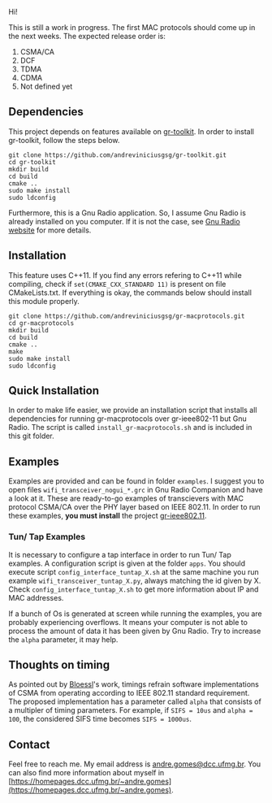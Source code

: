 Hi! 

This is still a work in progress. The first MAC protocols should come up in the next weeks. The expected release order is:

1. CSMA/CA
2. DCF
3. TDMA
4. CDMA
5. Not defined yet

## Dependencies

This project depends on features available on [gr-toolkit](https://github.com/andreviniciusgsg/gr-toolkit.git). In order to install gr-toolkit, follow the steps below.

`git clone https://github.com/andreviniciusgsg/gr-toolkit.git` <br />
`cd gr-toolkit` <br />
`mkdir build` <br />
`cd build` <br />
`cmake ..` <br />
`sudo make install` <br />
`sudo ldconfig` <br />

Furthermore, this is a Gnu Radio application. So, I assume Gnu Radio is already installed on you computer. If it is not the case, see [Gnu Radio website](https://wiki.gnuradio.org/index.php/InstallingGR) for more details.

## Installation

This feature uses C++11. If you find any errors refering to C++11 while compiling, check if `set(CMAKE_CXX_STANDARD 11)` is present on file CMakeLists.txt. If everything is okay, the commands below should install this module properly.

`git clone https://github.com/andreviniciusgsg/gr-macprotocols.git` <br />
`cd gr-macprotocols` <br />
`mkdir build` <br />
`cd build` <br />
`cmake ..` <br />
`make` <br />
`sudo make install` <br />
`sudo ldconfig` <br />

## Quick Installation

In order to make life easier, we provide an installation script that installs all dependencies for running gr-macprotocols over gr-ieee802-11 but Gnu Radio. The script is called `install_gr-macprotocols.sh` and is included in this git folder.

## Examples

Examples are provided and can be found in folder `examples`. I suggest you to open files `wifi_transceiver_nogui_*.grc` in Gnu Radio Companion and have a look at it. These are ready-to-go examples of transcievers with MAC protocol CSMA/CA over the PHY layer based on IEEE 802.11. In order to run these examples, **you must install** the project [gr-ieee802.11](https://github.com/bastibl/gr-ieee802-11).

### Tun/ Tap Examples

It is necessary to configure a tap interface in order to run Tun/ Tap examples. A configuration script is given at the folder `apps`. You should execute script `config_interface_tuntap_X.sh` at the same machine you run example `wifi_transceiver_tuntap_X.py`, always matching the id given by X. Check `config_interface_tuntap_X.sh` to get more information about IP and MAC addresses. 

If a bunch of Os is generated at screen while running the examples, you are probably experiencing overflows. It means your computer is not able to process the amount of data it has been given by Gnu Radio. Try to increase the `alpha` parameter, it may help. 

## Thoughts on timing

As pointed out by [Bloessl](https://www.researchgate.net/publication/276279753_Timings_Matter_Standard_Compliant_IEEE_80211_Channel_Access_for_a_Fully_Software-based_SDR_Architecture)'s work, timings refrain software implementations of CSMA from operating according to IEEE 802.11 standard requirement. The proposed implementation has a parameter called `alpha` that consists of a multipler of timing parameters. For example, if `SIFS = 10us` and `alpha = 100`, the considered SIFS time becomes `SIFS = 1000us`.

## Contact 

Feel free to reach me. My email address is andre.gomes@dcc.ufmg.br. You can also find more information about myself in [https://homepages.dcc.ufmg.br/~andre.gomes](https://homepages.dcc.ufmg.br/~andre.gomes). 
